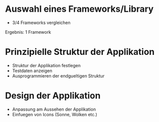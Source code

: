 # Auswahl eines Frameworks/Library
- 3/4 Frameworks vergleichen

Ergebnis: 1 Framework

# Prinzipielle Struktur der Applikation
- Struktur der Applikation festlegen
- Testdaten anzeigen
- Ausprogrammieren der endgueltigen Struktur

# Design der Applikation
- Anpassung am Aussehen der Applikation
- Einfuegen von Icons (Sonne, Wolken etc.)
